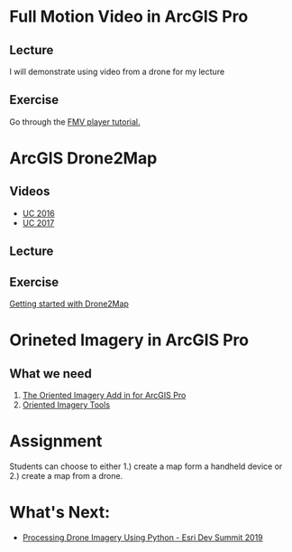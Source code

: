 # Full Motion Video in ArcGIS Pro
## Lecture
I will demonstrate using video from a drone for my lecture

## Exercise
Go through the [FMV player tutorial.](https://doc.arcgis.com/en/imagery/workflows/tutorials/fmv-video-player-tutorial.htm)

# ArcGIS Drone2Map
## Videos
- [UC 2016](https://www.esri.com/videos/watch?videoid=63qAQJZGab8)
- [UC 2017](https://www.youtube.com/watch?v=T1qGsSTA_N0)
## Lecture

## Exercise
[Getting started with Drone2Map](https://learn.arcgis.com/en/projects/get-started-with-drone2map-for-arcgis/)

# Orineted Imagery in ArcGIS Pro
  ## What we need
  1. [The Oriented Imagery Add in for ArcGIS Pro](https://www.arcgis.com/home/item.html?id=19b5028e59c141239d0a262117639f81)
  2. [Oriented Imagery Tools](https://www.arcgis.com/home/item.html?id=36ee0bbedca64a5a8b68d7c69ab51728)
  
  
# Assignment
Students can choose to either 1.) create a map form a handheld device or 2.) create a map from a drone.
  
  
# What's Next:
- [Processing Drone Imagery Using Python - Esri Dev Summit 2019](https://www.esri.com/videos/watch?videoid=WZZG4qIj5jQ&title=Processing%20Drone%20Imagery%20using%20the%20ArcGIS%20API%20for%20Python)
